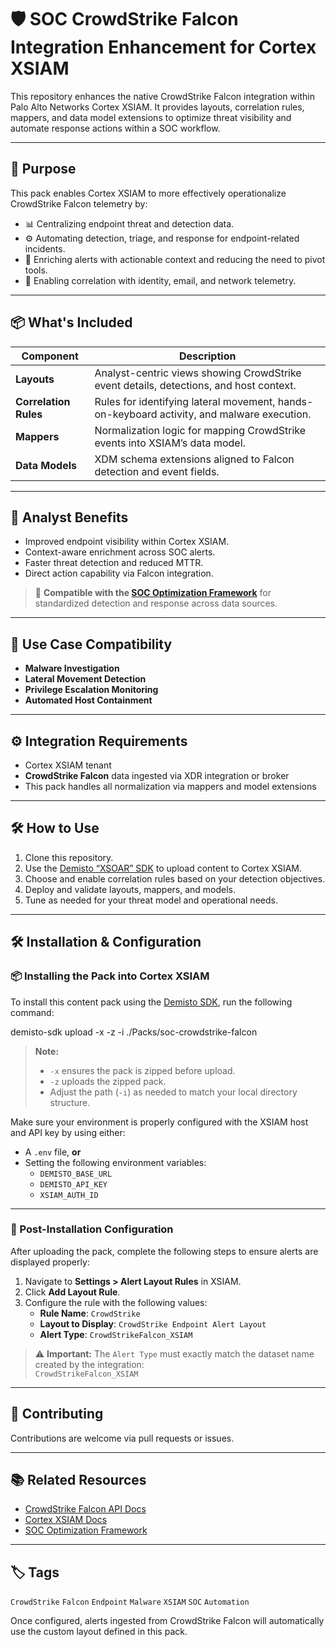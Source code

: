 # 🛡️ SOC CrowdStrike Falcon Integration Enhancement for Cortex XSIAM

This repository enhances the native CrowdStrike Falcon integration within Palo Alto Networks Cortex XSIAM. It provides layouts, correlation rules, mappers, and data model extensions to optimize threat visibility and automate response actions within a SOC workflow.

---

## 🚀 Purpose

This pack enables Cortex XSIAM to more effectively operationalize CrowdStrike Falcon telemetry by:

- 📊 Centralizing endpoint threat and detection data.
- ⚙️ Automating detection, triage, and response for endpoint-related incidents.
- 🔁 Enriching alerts with actionable context and reducing the need to pivot tools.
- 🧩 Enabling correlation with identity, email, and network telemetry.

---

## 📦 What's Included

| Component        | Description                                                                 |
|------------------|-----------------------------------------------------------------------------|
| **Layouts**       | Analyst-centric views showing CrowdStrike event details, detections, and host context. |
| **Correlation Rules** | Rules for identifying lateral movement, hands-on-keyboard activity, and malware execution. |
| **Mappers**       | Normalization logic for mapping CrowdStrike events into XSIAM’s data model. |
| **Data Models**   | XDM schema extensions aligned to Falcon detection and event fields. |

---

## 🧠 Analyst Benefits

- Improved endpoint visibility within Cortex XSIAM.
- Context-aware enrichment across SOC alerts.
- Faster threat detection and reduced MTTR.
- Direct action capability via Falcon integration.

> 🔄 **Compatible with the [SOC Optimization Framework](https://github.com/Palo-Cortex/soc-optimization-framework)** for standardized detection and response across data sources.

---

## 🔗 Use Case Compatibility

- **Malware Investigation**
- **Lateral Movement Detection**
- **Privilege Escalation Monitoring**
- **Automated Host Containment**

---

## ⚙️ Integration Requirements

- Cortex XSIAM tenant
- **CrowdStrike Falcon** data ingested via XDR integration or broker
- This pack handles all normalization via mappers and model extensions

---

## 🛠️ How to Use

1. Clone this repository.
2. Use the [Demisto “XSOAR” SDK](https://xsoar.pan.dev/docs/concepts/dev-setup) to upload content to Cortex XSIAM.
3. Choose and enable correlation rules based on your detection objectives.
4. Deploy and validate layouts, mappers, and models.
5. Tune as needed for your threat model and operational needs.

---

## 🛠 Installation & Configuration

### 📦 Installing the Pack into Cortex XSIAM

To install this content pack using the [Demisto SDK](https://github.com/demisto/demisto-sdk), run the following command:

demisto-sdk upload -x -z -i ./Packs/soc-crowdstrike-falcon

> **Note:**  
> - `-x` ensures the pack is zipped before upload.  
> - `-z` uploads the zipped pack.  
> - Adjust the path (`-i`) as needed to match your local directory structure.

Make sure your environment is properly configured with the XSIAM host and API key by using either:

- A `.env` file, **or**
- Setting the following environment variables:
  - `DEMISTO_BASE_URL`
  - `DEMISTO_API_KEY`
  - `XSIAM_AUTH_ID`

---

### 🧩 Post-Installation Configuration

After uploading the pack, complete the following steps to ensure alerts are displayed properly:

1. Navigate to **Settings > Alert Layout Rules** in XSIAM.
2. Click **Add Layout Rule**.
3. Configure the rule with the following values:
   - **Rule Name**: `CrowdStrike`
   - **Layout to Display**: `CrowdStrike Endpoint Alert Layout`
   - **Alert Type**: `CrowdStrikeFalcon_XSIAM`

> ⚠️ **Important:** The `Alert Type` must exactly match the dataset name created by the integration:  
> `CrowdStrikeFalcon_XSIAM`

---

## 🤝 Contributing

Contributions are welcome via pull requests or issues.

---

## 📚 Related Resources

- [CrowdStrike Falcon API Docs](https://falcon.crowdstrike.com/support/documentation)
- [Cortex XSIAM Docs](https://docs.paloaltonetworks.com/cortex/cortex-xsiam)
- [SOC Optimization Framework](https://github.com/Palo-Cortex/soc-optimization-framework)

---

## 🏷️ Tags

`CrowdStrike` `Falcon` `Endpoint` `Malware` `XSIAM` `SOC` `Automation`

Once configured, alerts ingested from CrowdStrike Falcon will automatically use the custom layout defined in this pack.
